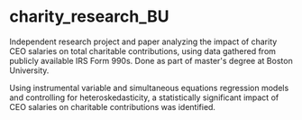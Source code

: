# charity_research_BU

Independent research project and paper analyzing the impact of charity CEO salaries on total charitable contributions, using data gathered from publicly available IRS Form 990s. Done as part of master's degree at Boston University.

Using instrumental variable and simultaneous equations regression models and controlling for heteroskedasticity, a statistically significant impact of CEO salaries on charitable contributions was identified.
